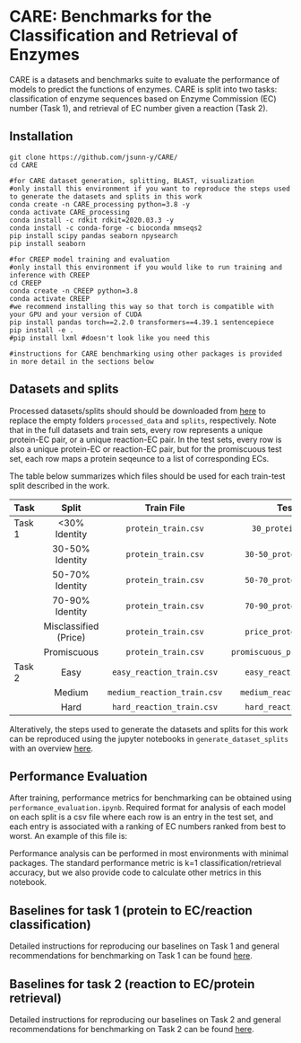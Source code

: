 # CARE:  Benchmarks for the Classification and Retrieval of Enzymes
CARE is a datasets and benchmarks suite to evaluate the performance of models to predict the functions of enzymes. CARE is split into two tasks: classification of enzyme sequences based on Enzyme Commission (EC) number (Task 1), and retrieval of EC number given a reaction (Task 2).

## Installation

```
git clone https://github.com/jsunn-y/CARE/
cd CARE

#for CARE dataset generation, splitting, BLAST, visualization
#only install this environment if you want to reproduce the steps used to generate the datasets and splits in this work
conda create -n CARE_processing python=3.8 -y
conda activate CARE_processing
conda install -c rdkit rdkit=2020.03.3 -y
conda install -c conda-forge -c bioconda mmseqs2
pip install scipy pandas seaborn npysearch
pip install seaborn

#for CREEP model training and evaluation
#only install this environment if you would like to run training and inference with CREEP
cd CREEP
conda create -n CREEP python=3.8
conda activate CREEP
#we recommend installing this way so that torch is compatible with your GPU and your version of CUDA
pip install pandas torch==2.2.0 transformers==4.39.1 sentencepiece
pip install -e .
#pip install lxml #doesn't look like you need this

#instructions for CARE benchmarking using other packages is provided in more detail in the sections below
```
## Datasets and splits
Processed datasets/splits should should be downloaded from [here](link) to replace the empty folders `processed_data` and `splits`, respectively. Note that in the full datasets and train sets, every row represents a unique protein-EC pair, or a unique reaction-EC pair. In the test sets, every row is also a unique protein-EC or reaction-EC pair, but for the promiscuous test set, each row maps a protein seqeunce to a list of corresponding ECs.

The table below summarizes which files should be used for each train-test split described in the work.

| Task | Split |Train File | Test File |
|:--------|:-------:|:-------:|:-------:|
| Task 1 | <30% Identity | `protein_train.csv` | `30_protein_test.csv` | 
|  | 30-50% Identity | `protein_train.csv` | `30-50_protein_test.csv` |
|  | 50-70% Identity | `protein_train.csv` | `50-70_protein_test.csv` |
|  | 70-90% Identity | `protein_train.csv` | `70-90_protein_test.csv` |
|  | Misclassified (Price) | `protein_train.csv` | `price_protein_test.csv` |
|  | Promiscuous | `protein_train.csv` | `promiscuous_protein_test.csv` |
| Task 2 |  Easy | `easy_reaction_train.csv` | `easy_reaction_test.csv` |
|  | Medium | `medium_reaction_train.csv` | `medium_reaction_test.csv` |
|  | Hard | `hard_reaction_train.csv` | `hard_reaction_test.csv` |

Alteratively, the steps used to generate the datasets and splits for this work can be reproduced using the jupyter notebooks in `generate_dataset_splits` with an overview [here](generate_datasets_splits).

## Performance Evaluation
After training, performance metrics for benchmarking can be obtained using `performance_evaluation.ipynb`. Required format for analysis of each model on each split is a csv file where each row is an entry in the test set, and each entry is associated with a ranking of EC numbers ranked from best to worst. An example of this file is: 

Performance analysis can be performed in most environments with minimal packages. The standard performance metric is k=1 classification/retrieval accuracy, but we also provide code to calculate other metrics in this notebook. 

## Baselines for task 1 (protein to EC/reaction classification)
Detailed instructions for reproducing our baselines on Task 1 and general recommendations for benchmarking on Task 1 can be found [here](task1_baselines).

## Baselines for task 2 (reaction to EC/protein retrieval)

Detailed instructions for reproducing our baselines on Task 2 and general recommendations for benchmarking on Task 2 can be found [here](task2_baselines).
